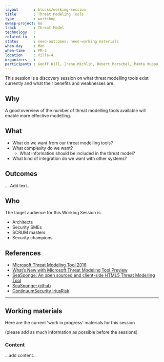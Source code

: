 ```yaml
---
layout       : blocks/working-session
title        : Threat Modeling Tools
type         : workshop
owasp-project: no
track        : Threat Model
technology   :
related-to   :
status       : need-outcomes; need-working materials
when-day     : Mon
when-time    : PM-2
location     : Villa-4
organizers   :
participants : Geoff Hill, Irene Michlin, Robert Morschel, Mamta Vuppu, Stephen de Vries, Johan Peeters, Duncan Hurwood, Viktor Lindström, Christian Martorella
---
```


This session is a discovery session on what threat modelling tools exist currently and what their benefits and weaknesses are.

## Why

A good overview of the number of threat modelling tools available will enable more effective modelling.

## What

- What do we want from our threat modelling tools?
- What complexity do we want?
   - What information should be included in the threat model?
- What kind of integration do we want with other systems?

## Outcomes

... Add text...

## Who

The target audience for this Working Session is:

* Architects
* Security SMEs
* SCRUM masters
* Security champions

## References

- [Microsoft Threat Modeling Tool 2016](https://www.microsoft.com/en-us/download/details.aspx?id=49168)
- [What’s New with Microsoft Threat Modeling Tool  Preview](https://blogs.msdn.microsoft.com/secdevblog/2017/04/21/whats-new-with-microsoft-threat-modeling-tool-preview/)
- [SeaSponge: An open sourced and client-side HTML5 Threat Modelling Tool](https://mozilla.github.io/seasponge/)
- [SeaSponge: github](https://github.com/mozilla/seasponge)
- [ContinuumSecurity IriusRisk](https://www.continuumsecurity.net/threat-modeling-tool/)

--- 

## Working materials

Here are the current 'work in progress' materials for this session 

(please add as much information as possible before the sessions)

### Content

...add content...
